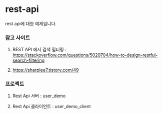 # rest-api

rest api에 대한 예제입니다.



### 참고 사이트

1. REST API 에서 검색 필터링 : https://stackoverflow.com/questions/5020704/how-to-design-restful-search-filtering

2. https://sharplee7.tistory.com/49




### 프로젝트

1. Rest Api 서버 : user_demo

2. Rest Api 클라이언트 : user_demo_client
